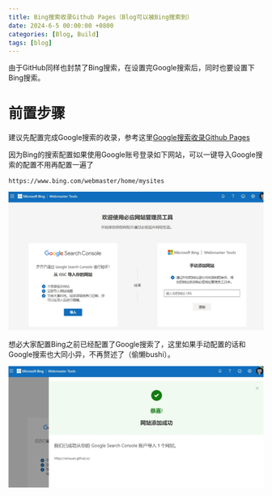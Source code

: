 ```yaml
---
title: Bing搜索收录Github Pages（Blog可以被Bing搜索到）
date: 2024-6-5 00:00:00 +0800
categories: [Blog, Build]
tags: [blog]
---
```


由于GitHub同样也封禁了Bing搜索，在设置完Google搜索后，同时也要设置下Bing搜索。

# 前置步骤

建议先配置完成Google搜索的收录，参考这里[Google搜索收录Github Pages](https://winxuan.github.io/posts/blog-google-search-include/)

因为Bing的搜索配置如果使用Google账号登录如下网站，可以一键导入Google搜索的配置不用再配置一遍了

```
https://www.bing.com/webmaster/home/mysites
```

![截图](/assets/image/2024/6/20240605111755.png)

想必大家配置Bing之前已经配置了Google搜索了，这里如果手动配置的话和Google搜索也大同小异，不再赘述了（偷懒bushi）。

![截图](/assets/image/2024/6/20240605112156.png)